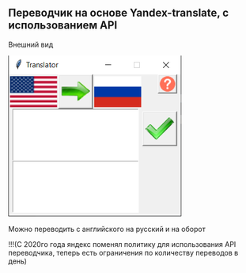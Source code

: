 Переводчик на основе Yandex-translate, с использованием API
-
Внешний вид

![](MainView.PNG)

Можно переводить с английского на русский и на оборот

!!!(С 2020го года яндекс поменял политику для использования API переводчика, теперь есть ограничения по количеству переводов в день)